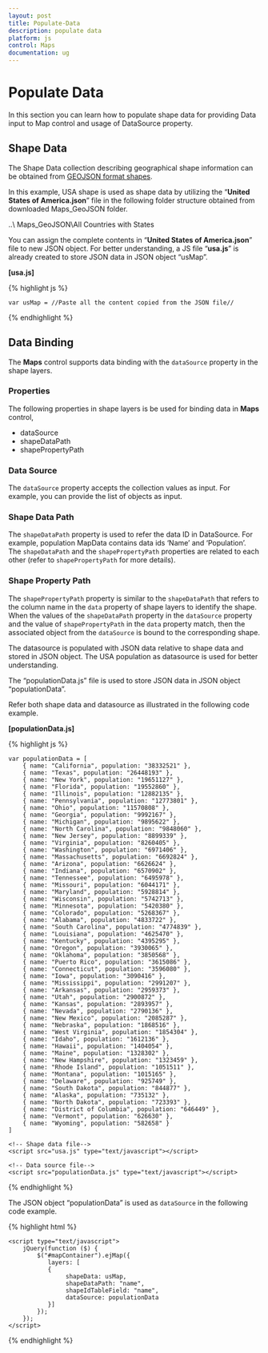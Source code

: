 ```yaml
---
layout: post
title: Populate-Data
description: populate data
platform: js
control: Maps
documentation: ug
---
```


# Populate Data

In this section you can learn how to populate shape data for providing Data input to Map control and usage of DataSource property.

## Shape Data

The Shape Data collection describing geographical shape information can be obtained from [GEOJSON format shapes](http://www.syncfusion.com/uploads/user/uploads/Maps_GeoJSON.zip). 

In this example, USA shape is used as shape data by utilizing the “**United States of America.json**” file in the following folder structure obtained from downloaded Maps_GeoJSON folder.

..\ Maps_GeoJSON\All Countries with States

You can assign the complete contents in “**United States of America.json**” file to new JSON object. For better understanding, a JS file “**usa.js**” is already created to store JSON data in JSON object “usMap”.

**[usa.js]**

{% highlight js %}

    var usMap = //Paste all the content copied from the JSON file// 

{% endhighlight %}

## Data Binding

The **Maps** control supports data binding with the `dataSource` property in the shape layers. 

### Properties

The following properties in shape layers is be used for binding data in **Maps** control,

* dataSource
* shapeDataPath
* shapePropertyPath

### Data Source

The `dataSource` property accepts the collection values as input. For example, you can provide the list of objects as input.

### Shape Data Path

The `shapeDataPath` property is used to refer the data ID in DataSource. For example, population MapData contains data ids ‘Name’ and ‘Population’. The `shapeDataPath` and the `shapePropertyPath` properties are related to each other (refer to `shapePropertyPath` for more details).

### Shape Property Path

The `shapePropertyPath` property is similar to the `shapeDataPath` that refers to the column name in the `data` property of shape layers to identify the shape. When the values of the `shapeDataPath` property in the `dataSource` property and the value of `shapePropertyPath` in the `data` property match, then the associated object from the `dataSource` is bound to the corresponding shape.

The datasource is populated with JSON data relative to shape data and stored in JSON object. The USA population as datasource is used for better understanding. 

The “populationData.js” file is used to store JSON data in JSON object “populationData”. 

Refer both shape data and datasource as illustrated in the following code example.

**[populationData.js]**

{% highlight js %}

    var populationData = [
        { name: "California", population: "38332521" },
        { name: "Texas", population: "26448193" },
        { name: "New York", population: "19651127" },
        { name: "Florida", population: "19552860" },
        { name: "Illinois", population: "12882135" },
        { name: "Pennsylvania", population: "12773801" },
        { name: "Ohio", population: "11570808" },
        { name: "Georgia", population: "9992167" },
        { name: "Michigan", population: "9895622" },
        { name: "North Carolina", population: "9848060" },
        { name: "New Jersey", population: "8899339" },
        { name: "Virginia", population: "8260405" },
        { name: "Washington", population: "6971406" },
        { name: "Massachusetts", population: "6692824" },
        { name: "Arizona", population: "6626624" },
        { name: "Indiana", population: "6570902" },
        { name: "Tennessee", population: "6495978" },
        { name: "Missouri", population: "6044171" },
        { name: "Maryland", population: "5928814" },
        { name: "Wisconsin", population: "5742713" },
        { name: "Minnesota", population: "5420380" },
        { name: "Colorado", population: "5268367" },
        { name: "Alabama", population: "4833722" },
        { name: "South Carolina", population: "4774839" },
        { name: "Louisiana", population: "4625470" },
        { name: "Kentucky", population: "4395295" },
        { name: "Oregon", population: "3930065" },
        { name: "Oklahoma", population: "3850568" },
        { name: "Puerto Rico", population: "3615086" },
        { name: "Connecticut", population: "3596080" },
        { name: "Iowa", population: "3090416" },
        { name: "Mississippi", population: "2991207" },
        { name: "Arkansas", population: "2959373" },
        { name: "Utah", population: "2900872" },
        { name: "Kansas", population: "2893957" },
        { name: "Nevada", population: "2790136" },
        { name: "New Mexico", population: "2085287" },
        { name: "Nebraska", population: "1868516" },
        { name: "West Virginia", population: "1854304" },
        { name: "Idaho", population: "1612136" },
        { name: "Hawaii", population: "1404054" },
        { name: "Maine", population: "1328302" },
        { name: "New Hampshire", population: "1323459" },
        { name: "Rhode Island", population: "1051511" },
        { name: "Montana", population: "1015165" },
        { name: "Delaware", population: "925749" },
        { name: "South Dakota", population: "844877" },
        { name: "Alaska", population: "735132" },
        { name: "North Dakota", population: "723393" },
        { name: "District of Columbia", population: "646449" },
        { name: "Vermont", population: "626630" },
        { name: "Wyoming", population: "582658" }
    ]

    <!-- Shape data file-->
    <script src="usa.js" type="text/javascript"></script>
    
    <!-- Data source file-->
    <script src="populationData.js" type="text/javascript"></script> 


{% endhighlight %}

The JSON object “populationData” is used as `dataSource` in the following code example.

{% highlight html %}

    <script type="text/javascript">
        jQuery(function ($) {
            $("#mapContainer").ejMap({
               layers: [
               {
                    shapeData: usMap,
                    shapeDataPath: "name",
                    shapeIdTableField: "name",
                    dataSource: populationData
               }]
            });
        }); 
    </script> 


{% endhighlight %}



